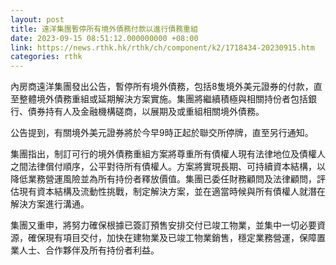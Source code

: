 ```yaml
---
layout: post
title: 遠洋集團暫停所有境外債務付款以進行債務重組
date: 2023-09-15 08:51:12.000000000 +08:00
link: https://news.rthk.hk/rthk/ch/component/k2/1718434-20230915.htm
categories: rthk
---
```


內房商遠洋集團發出公告，暫停所有境外債務，包括8隻境外美元證券的付款，直至整體境外債務重組或延期解決方案實施。集團將繼續積極與相關持份者包括銀行、債券持有人及金融機構磋商，以展期及或重組相關境外債務。

公告提到，有關境外美元證券將於今早9時正起於聯交所停牌，直至另行通知。

集團指出，制訂可行的境外債務重組方案將尊重所有債權人現有法律地位及債權人之間法律償付順序，公平對待所有債權人。方案將實現長期、可持續資本結構，以降低業務營運風險並為所有持份者釋放價值。集團已委任財務顧問及法律顧問，評估現有資本結構及流動性挑戰，制定解決方案，並在適當時候與所有債權人就潛在解決方案進行溝通。

集團又重申，將努力確保根據已簽訂預售安排交付已竣工物業，並集中一切必要資源，確保現有項目交付，加快在建物業及已竣工物業銷售，穩定業務營運，保障置業人士、合作夥伴及所有持份者利益。
